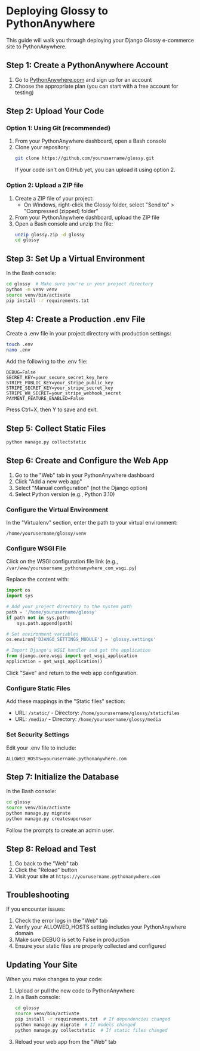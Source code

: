 # Deploying Glossy to PythonAnywhere

This guide will walk you through deploying your Django Glossy e-commerce site to PythonAnywhere.

## Step 1: Create a PythonAnywhere Account

1. Go to [PythonAnywhere.com](https://www.pythonanywhere.com/) and sign up for an account
2. Choose the appropriate plan (you can start with a free account for testing)

## Step 2: Upload Your Code

### Option 1: Using Git (recommended)

1. From your PythonAnywhere dashboard, open a Bash console
2. Clone your repository:
   ```bash
   git clone https://github.com/yourusername/glossy.git
   ```
   If your code isn't on GitHub yet, you can upload it using option 2.

### Option 2: Upload a ZIP file

1. Create a ZIP file of your project:
   - On Windows, right-click the Glossy folder, select "Send to" > "Compressed (zipped) folder"
2. From your PythonAnywhere dashboard, upload the ZIP file
3. Open a Bash console and unzip the file:
   ```bash
   unzip glossy.zip -d glossy
   cd glossy
   ```

## Step 3: Set Up a Virtual Environment

In the Bash console:

```bash
cd glossy  # Make sure you're in your project directory
python -m venv venv
source venv/bin/activate
pip install -r requirements.txt
```

## Step 4: Create a Production .env File

Create a .env file in your project directory with production settings:

```bash
touch .env
nano .env
```

Add the following to the .env file:

```
DEBUG=False
SECRET_KEY=your_secure_secret_key_here
STRIPE_PUBLIC_KEY=your_stripe_public_key
STRIPE_SECRET_KEY=your_stripe_secret_key
STRIPE_WH_SECRET=your_stripe_webhook_secret
PAYMENT_FEATURE_ENABLED=False
```

Press Ctrl+X, then Y to save and exit.

## Step 5: Collect Static Files

```bash
python manage.py collectstatic
```

## Step 6: Create and Configure the Web App

1. Go to the "Web" tab in your PythonAnywhere dashboard
2. Click "Add a new web app"
3. Select "Manual configuration" (not the Django option)
4. Select Python version (e.g., Python 3.10)

### Configure the Virtual Environment

In the "Virtualenv" section, enter the path to your virtual environment:
```
/home/yourusername/glossy/venv
```

### Configure WSGI File

Click on the WSGI configuration file link (e.g., `/var/www/yourusername_pythonanywhere_com_wsgi.py`)

Replace the content with:

```python
import os
import sys

# Add your project directory to the system path
path = '/home/yourusername/glossy'
if path not in sys.path:
    sys.path.append(path)

# Set environment variables
os.environ['DJANGO_SETTINGS_MODULE'] = 'glossy.settings'

# Import Django's WSGI handler and get the application
from django.core.wsgi import get_wsgi_application
application = get_wsgi_application()
```

Click "Save" and return to the web app configuration.

### Configure Static Files

Add these mappings in the "Static files" section:

- URL: `/static/` - Directory: `/home/yourusername/glossy/staticfiles`
- URL: `/media/` - Directory: `/home/yourusername/glossy/media`

### Set Security Settings

Edit your .env file to include:
```
ALLOWED_HOSTS=yourusername.pythonanywhere.com
```

## Step 7: Initialize the Database

In the Bash console:

```bash
cd glossy
source venv/bin/activate
python manage.py migrate
python manage.py createsuperuser
```

Follow the prompts to create an admin user.

## Step 8: Reload and Test

1. Go back to the "Web" tab
2. Click the "Reload" button
3. Visit your site at `https://yourusername.pythonanywhere.com`

## Troubleshooting

If you encounter issues:
1. Check the error logs in the "Web" tab
2. Verify your ALLOWED_HOSTS setting includes your PythonAnywhere domain
3. Make sure DEBUG is set to False in production
4. Ensure your static files are properly collected and configured

## Updating Your Site

When you make changes to your code:

1. Upload or pull the new code to PythonAnywhere
2. In a Bash console:
   ```bash
   cd glossy
   source venv/bin/activate
   pip install -r requirements.txt  # If dependencies changed
   python manage.py migrate  # If models changed
   python manage.py collectstatic  # If static files changed
   ```
3. Reload your web app from the "Web" tab